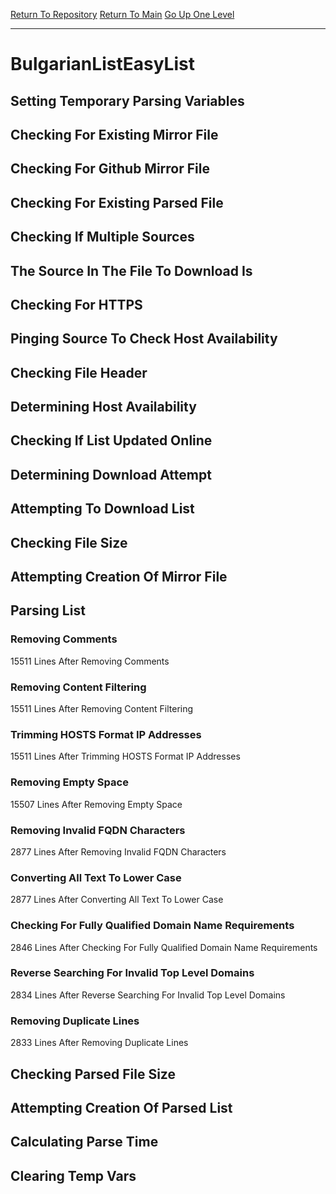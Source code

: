 [Return To Repository](https://github.com/deathbybandaid/piholeparser/)
[Return To Main](https://github.com/deathbybandaid/piholeparser/blob/master/RecentRunLogs/Mainlog.md)
[Go Up One Level](https://github.com/deathbybandaid/piholeparser/blob/master/RecentRunLogs/TopLevelScripts/30-Processing-External-Blacklists.md)
____________________________________
# BulgarianListEasyList
## Setting Temporary Parsing Variables
## Checking For Existing Mirror File
## Checking For Github Mirror File
## Checking For Existing Parsed File
## Checking If Multiple Sources
## The Source In The File To Download Is
## Checking For HTTPS
## Pinging Source To Check Host Availability
## Checking File Header
## Determining Host Availability
## Checking If List Updated Online
## Determining Download Attempt
## Attempting To Download List
## Checking File Size
## Attempting Creation Of Mirror File
## Parsing List
### Removing Comments
15511 Lines After Removing Comments
### Removing Content Filtering
15511 Lines After Removing Content Filtering
### Trimming HOSTS Format IP Addresses
15511 Lines After Trimming HOSTS Format IP Addresses
### Removing Empty Space
15507 Lines After Removing Empty Space
### Removing Invalid FQDN Characters
2877 Lines After Removing Invalid FQDN Characters
### Converting All Text To Lower Case
2877 Lines After Converting All Text To Lower Case
### Checking For Fully Qualified Domain Name Requirements
2846 Lines After Checking For Fully Qualified Domain Name Requirements
### Reverse Searching For Invalid Top Level Domains
2834 Lines After Reverse Searching For Invalid Top Level Domains
### Removing Duplicate Lines
2833 Lines After Removing Duplicate Lines
## Checking Parsed File Size
## Attempting Creation Of Parsed List
## Calculating Parse Time
## Clearing Temp Vars

